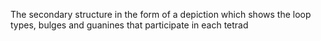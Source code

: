 The secondary structure in the form of a depiction which shows the loop types, bulges and guanines that participate in each tetrad
